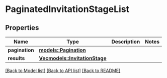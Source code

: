 # PaginatedInvitationStageList

## Properties

Name | Type | Description | Notes
------------ | ------------- | ------------- | -------------
**pagination** | [**models::Pagination**](Pagination.md) |  | 
**results** | [**Vec<models::InvitationStage>**](InvitationStage.md) |  | 

[[Back to Model list]](../README.md#documentation-for-models) [[Back to API list]](../README.md#documentation-for-api-endpoints) [[Back to README]](../README.md)


